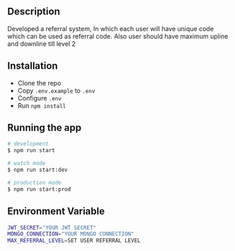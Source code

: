 ## Description

Developed a referral system, In which each user will have unique code which can be used as referral code. Also user should have maximum upline and downline till level 2

## Installation
* Clone the repo
* Copy `.env.example` to `.env`
* Configure `.env`
* Run `npm install`

## Running the app

```bash
# development
$ npm run start

# watch mode
$ npm run start:dev

# production mode
$ npm run start:prod
```

## Environment Variable

```bash
JWT_SECRET="YOUR JWT SECRET"
MONGO_CONNECTION="YOUR MONGO CONNECTION"
MAX_REFERRAL_LEVEL=SET USER REFERRAL LEVEL
```